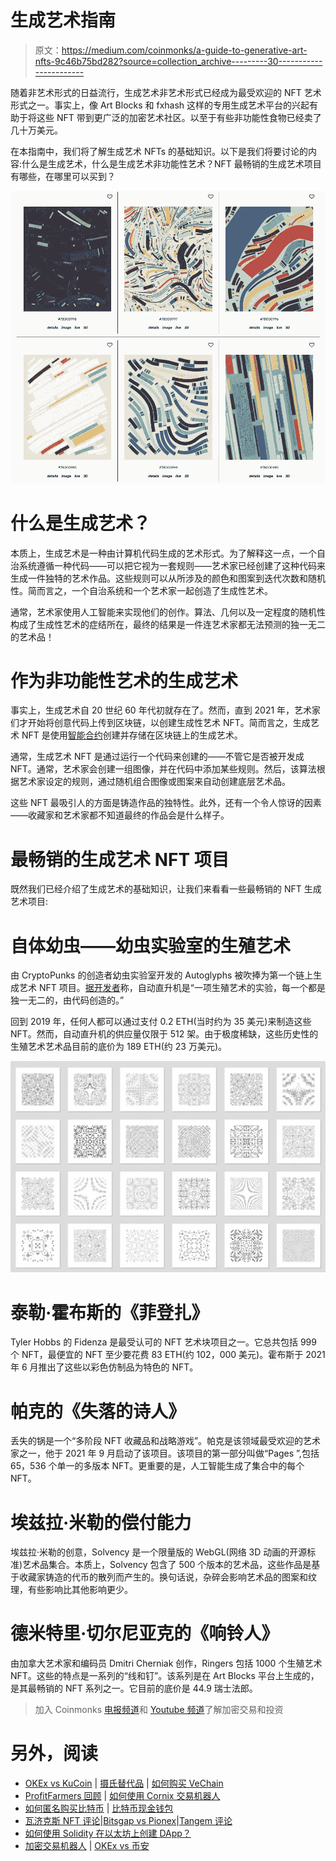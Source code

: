 # 生成艺术指南

> 原文：<https://medium.com/coinmonks/a-guide-to-generative-art-nfts-9c46b75bd282?source=collection_archive---------30----------------------->

随着非艺术形式的日益流行，生成艺术非艺术形式已经成为最受欢迎的 NFT 艺术形式之一。事实上，像 Art Blocks 和 fxhash 这样的专用生成艺术平台的兴起有助于将这些 NFT 带到更广泛的加密艺术社区。以至于有些非功能性食物已经卖了几十万美元。

在本指南中，我们将了解生成艺术 NFTs 的基础知识。以下是我们将要讨论的内容:什么是生成艺术，什么是生成艺术非功能性艺术？NFT 最畅销的生成艺术项目有哪些，在哪里可以买到？

![](img/b28e0b766a382d366ff282b3619538b3.png)

# 什么是生成艺术？

本质上，生成艺术是一种由计算机代码生成的艺术形式。为了解释这一点，一个自治系统遵循一种代码——可以把它视为一套规则——艺术家已经创建了这种代码来生成一件独特的艺术作品。这些规则可以从所涉及的颜色和图案到迭代次数和随机性。简而言之，一个自治系统和一个艺术家一起创造了生成性艺术。

通常，艺术家使用人工智能来实现他们的创作。算法、几何以及一定程度的随机性构成了生成性艺术的症结所在，最终的结果是一件连艺术家都无法预测的独一无二的艺术品！

# 作为非功能性艺术的生成艺术

事实上，生成艺术自 20 世纪 60 年代初就存在了。然而，直到 2021 年，艺术家们才开始将创意代码上传到区块链，以创建生成性艺术 NFT。简而言之，生成艺术 NFT 是使用[智能合约](https://nftevening.com/nft-smart-contracts-how-to-read-them-and-why-youd-need-to/)创建并存储在区块链上的生成艺术。

通常，生成艺术 NFT 是通过运行一个代码来创建的——不管它是否被开发成 NFT。通常，艺术家会创建一组图像，并在代码中添加某些规则。然后，该算法根据艺术家设定的规则，通过随机组合图像或图案来自动创建底层艺术品。

这些 NFT 最吸引人的方面是铸造作品的独特性。此外，还有一个令人惊讶的因素——收藏家和艺术家都不知道最终的作品会是什么样子。

# 最畅销的生成艺术 NFT 项目

既然我们已经介绍了生成艺术的基础知识，让我们来看看一些最畅销的 NFT 生成艺术项目:

# 自体幼虫——幼虫实验室的生殖艺术

由 CryptoPunks 的创造者幼虫实验室开发的 Autoglyphs 被吹捧为第一个链上生成艺术 NFT 项目。[据开发者](https://www.artnome.com/news/2019/4/08/autoglyphs-generative-art-born-on-the-blockchain)称，自动直升机是“一项生殖艺术的实验，每一个都是独一无二的，由代码创造的。”

回到 2019 年，任何人都可以通过支付 0.2 ETH(当时约为 35 美元)来制造这些 NFT。然而，自动直升机的供应量仅限于 512 架。由于极度稀缺，这些历史性的生殖艺术艺术品目前的底价为 189 ETH(约 23 万美元)。

![](img/e1c9cd4efe4b8d85e4a8750afd85677f.png)

# 泰勒·霍布斯的《菲登扎》

Tyler Hobbs 的 Fidenza 是最受认可的 NFT 艺术块项目之一。它总共包括 999 个 NFT，最便宜的 NFT 至少要花费 83 ETH(约 102，000 美元)。霍布斯于 2021 年 6 月推出了这些以彩色仿制品为特色的 NFT。

# 帕克的《失落的诗人》

丢失的锅是一个“多阶段 NFT 收藏品和战略游戏”。帕克是该领域最受欢迎的艺术家之一，他于 2021 年 9 月启动了该项目。该项目的第一部分叫做“Pages ”,包括 65，536 个单一的多版本 NFT。更重要的是，人工智能生成了集合中的每个 NFT。

# 埃兹拉·米勒的偿付能力

埃兹拉·米勒的创意，Solvency 是一个限量版的 WebGL(网络 3D 动画的开源标准)艺术品集合。本质上，Solvency 包含了 500 个版本的艺术品，这些作品是基于收藏家铸造的代币的散列而产生的。换句话说，杂碎会影响艺术品的图案和纹理，有些影响比其他影响更少。

# 德米特里·切尔尼亚克的《响铃人》

由加拿大艺术家和编码员 Dmitri Cherniak 创作，Ringers 包括 1000 个生殖艺术 NFT。这些的特点是一系列的“线和钉”。该系列是在 Art Blocks 平台上生成的，是其最畅销的 NFT 系列之一。它目前的底价是 44.9 瑞士法郎。

> 加入 Coinmonks [电报频道](https://t.me/coincodecap)和 [Youtube 频道](https://www.youtube.com/c/coinmonks/videos)了解加密交易和投资

# 另外，阅读

*   [OKEx vs KuCoin](https://coincodecap.com/okex-kucoin) | [摄氏替代品](https://coincodecap.com/celsius-alternatives) | [如何购买 VeChain](https://coincodecap.com/buy-vechain)
*   [ProfitFarmers 回顾](https://coincodecap.com/profitfarmers-review) | [如何使用 Cornix 交易机器人](https://coincodecap.com/cornix-trading-bot)
*   [如何匿名购买比特币](https://coincodecap.com/buy-bitcoin-anonymously) | [比特币现金钱包](https://coincodecap.com/bitcoin-cash-wallets)
*   [瓦济克斯 NFT 评论](https://coincodecap.com/wazirx-nft-review)|[Bitsgap vs Pionex](https://coincodecap.com/bitsgap-vs-pionex)|[Tangem 评论](https://coincodecap.com/tangem-wallet-review)
*   [如何使用 Solidity 在以太坊上创建 DApp？](https://coincodecap.com/create-a-dapp-on-ethereum-using-solidity)
*   [加密交易机器人](/coinmonks/crypto-trading-bot-c2ffce8acb2a) | [OKEx vs 币安](https://coincodecap.com/okex-vs-binance)